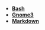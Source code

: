 - [**Bash**](https://github.com/jonhespeto/guides/blob/main/cheat_sheet/cheat_sheet_bash.pdf)
- [**Gnome3**](https://github.com/jonhespeto/guides/blob/main/cheat_sheet/cheat_sheet_gnome3_v2.pdf)
- [**Markdown**](https://github.com/jonhespeto/guides/blob/main/cheat_sheet/cheat_sheet_markdown_opensource.com_.pdf)